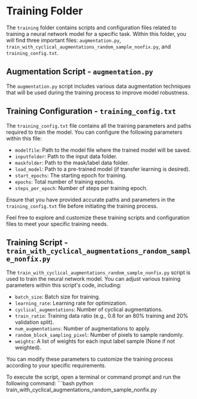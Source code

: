 # Training Folder

The `training` folder contains scripts and configuration files related to training a neural network model for a specific task. Within this folder, you will find three important files: `augmentation.py`, `train_with_cyclical_augmentations_random_sample_nonfix.py`, and `training_config.txt`.

## Augmentation Script - `augmentation.py`

The `augmentation.py` script includes various data augmentation techniques that will be used during the training process to improve model robustness.


## Training Configuration - `training_config.txt`

The `training_config.txt` file contains all the training parameters and paths required to train the model. You can configure the following parameters within this file:

- `modelfile`: Path to the model file where the trained model will be saved.
- `inputfolder`: Path to the input data folder.
- `maskfolder`: Path to the mask/label data folder.
- `load_model`: Path to a pre-trained model (if transfer learning is desired).
- `start_epochs`: The starting epoch for training.
- `epochs`: Total number of training epochs.
- `steps_per_epoch`: Number of steps per training epoch.

Ensure that you have provided accurate paths and parameters in the `training_config.txt` file before initiating the training process.

Feel free to explore and customize these training scripts and configuration files to meet your specific training needs.

## Training Script - `train_with_cyclical_augmentations_random_sample_nonfix.py`

The `train_with_cyclical_augmentations_random_sample_nonfix.py` script is used to train the neural network model. You can adjust various training parameters within this script's code, including:

- `batch_size`: Batch size for training.
- `learning_rate`: Learning rate for optimization.
- `cyclical_augmentations`: Number of cyclical augmentations.
- `train_ratio`: Training data ratio (e.g., 0.8 for an 80% training and 20% validation split).
- `num_augmentations`: Number of augmentations to apply.
- `random_block_sampling_pixel`: Number of pixels to sample randomly.
- `weights`: A list of weights for each input label sample (None if not weighted).

You can modify these parameters to customize the training process according to your specific requirements.

To execute the script, open a terminal or command prompt and run the following command:
    ```bash
    python train_with_cyclical_augmentations_random_sample_nonfix.py
